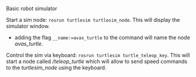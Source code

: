 Basic robot simulator

Start a sim node: `rosrun turtlesim turtlesim_node`. This will display the simulator window.
-  adding the flag `__name:=avas_turtle` to the command will name the node *avas_turtle*. 

Control the sim via keyboard: `rosrun turtlesim turtle_teleop_key`. This will start a node called */teleop_turtle* which will allow to send speed commands to the *turtlesim_node* using the keyboard.